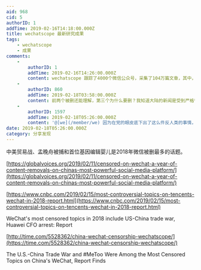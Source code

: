 ```yaml
---
aid: 968
cid: 5
authorID: 1
addTime: 2019-02-16T14:18:00.000Z
title: wechatscope 最新研究成果
tags:
    - wechatscope
    - 成果
comments:
    -
        authorID: 1
        addTime: 2019-02-16T14:26:00.000Z
        content: wechatscope 跟踪了4000个微信公众号，采集了104万篇文章，其中，大约有11000篇文章被删。
    -
        authorID: 860
        addTime: 2019-02-18T03:58:00.000Z
        content: 前两个被删还能理解，第三个为什么要删？我知道大陆的新闻是受到严格管制的，但没想到严到这种程度，连一个人搞基因编辑这种事情都不能讨论。
    -
        authorID: 1597
        addTime: 2019-02-18T05:26:00.000Z
        content: '@[we](/member/we) 因为在党的眼皮底下出了这么件反人类的事情，显得领导不力。'
date: 2019-02-18T05:26:00.000Z
category: 分享发现
---
```


中美贸易战、孟晚舟被捕和首位基因编辑婴儿是2018年微信被删最多的话题。

[https://globalvoices.org/2019/02/11/censored-on-wechat-a-year-of-content-removals-on-chinas-most-powerful-social-media-platform/](https://globalvoices.org/2019/02/11/censored-on-wechat-a-year-of-content-removals-on-chinas-most-powerful-social-media-platform/)

[https://www.cnbc.com/2019/02/15/most-controversial-topics-on-tencents-wechat-in-2018-report.html](https://www.cnbc.com/2019/02/15/most-controversial-topics-on-tencents-wechat-in-2018-report.html)

WeChat's most censored topics in 2018 include US-China trade war, Huawei CFO arrest: Report

[http://time.com/5528362/china-wechat-censorship-wechatscope/](https://time.com/5528362/china-wechat-censorship-wechatscope/)

The U.S.-China Trade War and #MeToo Were Among the Most Censored Topics on China's WeChat, Report Finds
